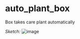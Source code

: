 # auto_plant_box
Box takes care plant automatically

_Sketch:_
![image](https://user-images.githubusercontent.com/50312415/120102071-88799000-c173-11eb-8ac7-6f5b27ef2bd8.png)
